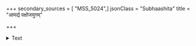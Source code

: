+++
secondary_sources = [ "MSS_5024",]
jsonClass = "Subhaashita"
title = "आमर्द्य वक्षोजयुगम्"

+++

<details><summary>Text</summary>

आमर्द्य वक्षोजयुगं निपीय बिम्बाधरं मे कबरीं व्युदस्य।  
नीवीसमासन्नकरो निरुद्धः स्वप्ने वयस्योऽद्य रहस्यचेष्टः॥
</details>
